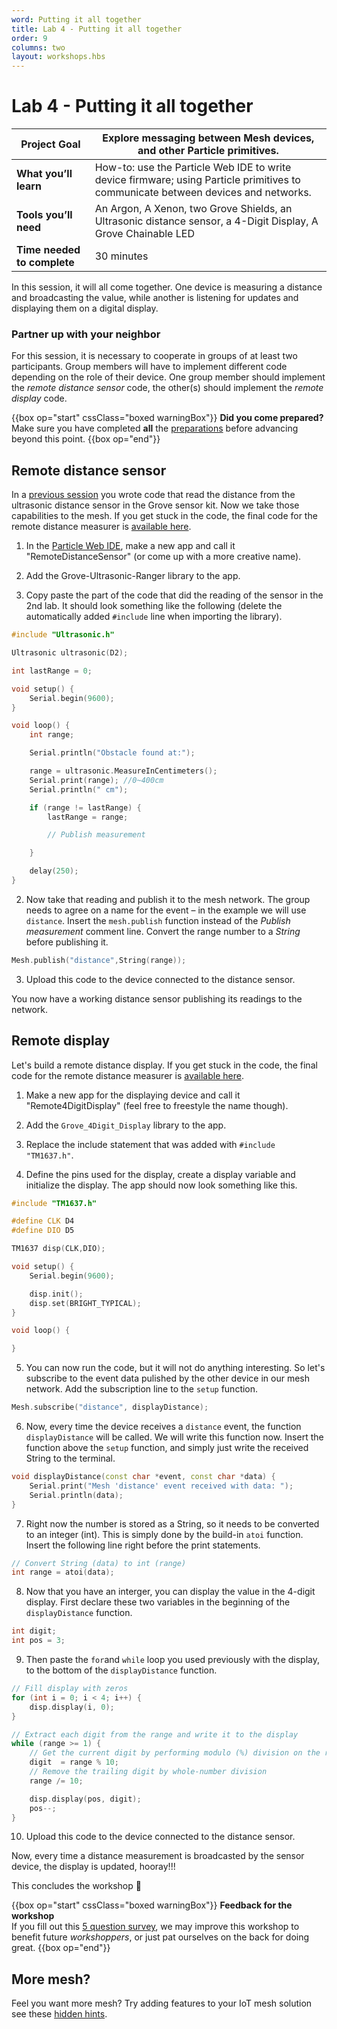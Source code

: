 ```yaml
---
word: Putting it all together
title: Lab 4 - Putting it all together
order: 9
columns: two
layout: workshops.hbs
---
```


# Lab 4 - Putting it all together

| **Project Goal**            | Explore messaging between Mesh devices, and other Particle primitives.                                                            |
| --------------------------- | --------------------------------------------------------------------------------------------------------------------------------- |
| **What you’ll learn**       | How-to: use the Particle Web IDE to write device firmware; using Particle primitives to communicate between devices and networks. |
| **Tools you’ll need**       | An Argon, A Xenon, two Grove Shields, an Ultrasonic distance sensor, a 4-Digit Display, A Grove Chainable LED         |
| **Time needed to complete** | 30 minutes                                                                                                                        |

In this session, it will all come together. One device is measuring a distance and broadcasting the value, while another is listening for updates and displaying them on a digital display.

### Partner up with your neighbor

For this session, it is necessary to cooperate in groups of at least two participants. Group members will have to implement different code depending on the role of their device. One group member should implement the _remote distance sensor_ code, the other(s) should implement the _remote display_ code.

{{box op="start" cssClass="boxed warningBox"}}
**Did you come prepared?**</br>
Make sure you have completed **all** the [preparations](prerequisites.md) before advancing beyond this point.
{{box op="end"}}

## Remote distance sensor

In a [previous session](grove-kit-distance-display.md) you wrote code that read the distance from the ultrasonic distance sensor in the Grove sensor kit. Now we take those capabilities to the mesh. If you get stuck in the code, the final code for the remote distance measurer is [available here](https://go.particle.io/shared_apps/5c0718d14e3594c0cf00082f).

1. In the [Particle Web IDE](https://build.particle.io), make a new app and call it "RemoteDistanceSensor" (or come up with a more creative name).

2. Add the Grove-Ultrasonic-Ranger library to the app.

3. Copy paste the part of the code that did the reading of the sensor in the 2nd lab. It should look something like the following (delete the automatically added `#include` line when importing the library).

```cpp
#include "Ultrasonic.h"

Ultrasonic ultrasonic(D2);

int lastRange = 0;

void setup() {
    Serial.begin(9600);
}

void loop() {
	int range;

	Serial.println("Obstacle found at:");

	range = ultrasonic.MeasureInCentimeters();
	Serial.print(range); //0~400cm
	Serial.println(" cm");

	if (range != lastRange) {
	    lastRange = range;

        // Publish measurement

	}

	delay(250);
}
```

2. Now take that reading and publish it to the mesh network. The group needs to agree on a name for the event – in the example we will use `distance`. Insert the `mesh.publish` function instead of the _Publish measurement_ comment line. Convert the range number to a _String_ before publishing it.

```cpp
Mesh.publish("distance",String(range));
```

3. Upload this code to the device connected to the distance sensor.

You now have a working distance sensor publishing its readings to the network.

## Remote display

Let's build a remote distance display. If you get stuck in the code, the final code for the remote distance measurer is [available here](https://go.particle.io/shared_apps/5c0711444e3594b2630006e0).

1. Make a new app for the displaying device and call it "Remote4DigitDisplay" (feel free to freestyle the name though).

2. Add the `Grove_4Digit_Display` library to the app.

3. Replace the include statement that was added with `#include "TM1637.h"`.

4. Define the pins used for the display, create a display variable and initialize the display. The app should now look something like this.

```cpp
#include "TM1637.h"

#define CLK D4
#define DIO D5

TM1637 disp(CLK,DIO);

void setup() {
	Serial.begin(9600);

	disp.init();
    disp.set(BRIGHT_TYPICAL);
}

void loop() {

}
```

5. You can now run the code, but it will not do anything interesting. So let's subscribe to the event data pulished by the other device in our mesh network. Add the subscription line to the `setup` function.

```cpp
Mesh.subscribe("distance", displayDistance);
```

6. Now, every time the device receives a `distance` event, the function `displayDistance` will be called. We will write this function now. Insert the function above the `setup` function, and simply just write the received String to the terminal.

```cpp
void displayDistance(const char *event, const char *data) {
    Serial.print("Mesh 'distance' event received with data: ");
    Serial.println(data);
}
```

7. Right now the number is stored as a String, so it needs to be converted to an integer (int). This is simply done by the build-in `atoi` function. Insert the following line right before the print statements.

```cpp
// Convert String (data) to int (range)
int range = atoi(data);
```

8. Now that you have an interger, you can display the value in the 4-digit display. First declare these two variables in the beginning of the `displayDistance` function.

```cpp
int digit;
int pos = 3;
```

9. Then paste the `for`and `while` loop you used previously with the display, to the bottom of the `displayDistance` function.

```cpp
// Fill display with zeros
for (int i = 0; i < 4; i++) {
    disp.display(i, 0);
}

// Extract each digit from the range and write it to the display
while (range >= 1) {
    // Get the current digit by performing modulo (%) division on the range
    digit  = range % 10;
    // Remove the trailing digit by whole-number division
    range /= 10;

    disp.display(pos, digit);
    pos--;
}
```

10. Upload this code to the device connected to the distance sensor.

Now, every time a distance measurement is broadcasted by the sensor device, the display is updated, hooray!!!

This concludes the workshop :tada:

{{box op="start" cssClass="boxed warningBox"}}
**Feedback for the workshop**</br>
If you fill out this [5 question survey](https://particleiot.typeform.com/to/JiF8xM), we may improve this workshop to benefit future _workshoppers_, or just pat ourselves on the back for doing great.
{{box op="end"}}


## More mesh?

Feel you want more mesh? Try adding features to your IoT mesh solution see these [hidden hints](extra.md).
